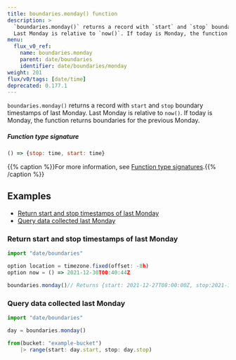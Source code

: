 ```yaml
---
title: boundaries.monday() function
description: >
  `boundaries.monday()` returns a record with `start` and `stop` boundary timestamps of last Monday.
  Last Monday is relative to `now()`. If today is Monday, the function returns boundaries for the previous Monday.
menu:
  flux_v0_ref:
    name: boundaries.monday
    parent: date/boundaries
    identifier: date/boundaries/monday
weight: 201
flux/v0/tags: [date/time]
deprecated: 0.177.1
---
```


<!------------------------------------------------------------------------------

IMPORTANT: This page was generated from comments in the Flux source code. Any
edits made directly to this page will be overwritten the next time the
documentation is generated. 

To make updates to this documentation, update the function comments above the
function definition in the Flux source code:

https://github.com/influxdata/flux/blob/master/stdlib/date/boundaries/boundaries.flux#L118-L122

Contributing to Flux: https://github.com/influxdata/flux#contributing
Fluxdoc syntax: https://github.com/influxdata/flux/blob/master/docs/fluxdoc.md

------------------------------------------------------------------------------->

`boundaries.monday()` returns a record with `start` and `stop` boundary timestamps of last Monday.
Last Monday is relative to `now()`. If today is Monday, the function returns boundaries for the previous Monday.



##### Function type signature

```js
() => {stop: time, start: time}
```

{{% caption %}}For more information, see [Function type signatures](/flux/v0/function-type-signatures/).{{% /caption %}}


## Examples

- [Return start and stop timestamps of last Monday](#return-start-and-stop-timestamps-of-last-monday)
- [Query data collected last Monday](#query-data-collected-last-monday)

### Return start and stop timestamps of last Monday

```js
import "date/boundaries"

option location = timezone.fixed(offset: -8h)
option now = () => 2021-12-30T00:40:44Z

boundaries.monday()// Returns {start: 2021-12-27T08:00:00Z, stop:2021-12-28T08:00:00Z }


```


### Query data collected last Monday

```js
import "date/boundaries"

day = boundaries.monday()

from(bucket: "example-bucket")
    |> range(start: day.start, stop: day.stop)

```

